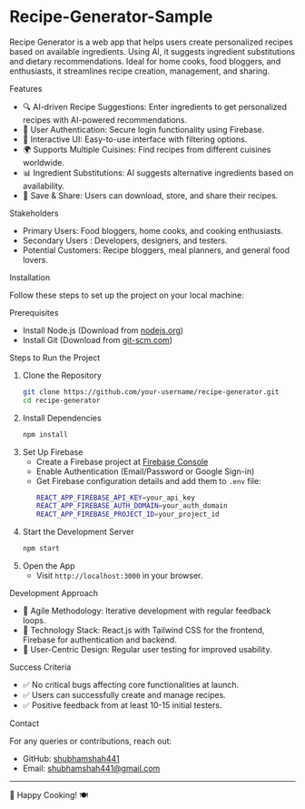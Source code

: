 # Recipe-Generator-Sample
Recipe Generator is a web app that helps users create personalized recipes based on available ingredients. Using AI, it suggests ingredient substitutions and dietary recommendations. Ideal for home cooks, food bloggers, and enthusiasts, it streamlines recipe creation, management, and sharing.

Features

- 🔍 AI-driven Recipe Suggestions: Enter ingredients to get personalized recipes with AI-powered recommendations.
- 🔐 User Authentication: Secure login functionality using Firebase.
- 🎨 Interactive UI: Easy-to-use interface with filtering options.
- 🌍 Supports Multiple Cuisines: Find recipes from different cuisines worldwide.
- 📊 Ingredient Substitutions: AI suggests alternative ingredients based on availability.
- 💾 Save & Share: Users can download, store, and share their recipes.

Stakeholders

- Primary Users: Food bloggers, home cooks, and cooking enthusiasts.
- Secondary Users : Developers, designers, and testers.
- Potential Customers: Recipe bloggers, meal planners, and general food lovers.

Installation

Follow these steps to set up the project on your local machine:

Prerequisites

- Install Node.js (Download from [nodejs.org](https://nodejs.org/))
- Install Git (Download from [git-scm.com](https://git-scm.com/))

Steps to Run the Project

1. Clone the Repository
   ```sh
   git clone https://github.com/your-username/recipe-generator.git
   cd recipe-generator
   ```
2. Install Dependencies
   ```sh
   npm install
   ```
3. Set Up Firebase
   - Create a Firebase project at [Firebase Console](https://console.firebase.google.com/)
   - Enable Authentication (Email/Password or Google Sign-in)
   - Get Firebase configuration details and add them to `.env` file:
     ```sh
     REACT_APP_FIREBASE_API_KEY=your_api_key
     REACT_APP_FIREBASE_AUTH_DOMAIN=your_auth_domain
     REACT_APP_FIREBASE_PROJECT_ID=your_project_id
     ```
4. Start the Development Server
   ```sh
   npm start
   ```
5. Open the App
   - Visit `http://localhost:3000` in your browser.

 Development Approach

- 📌 Agile Methodology: Iterative development with regular feedback loops.
- 🚀 Technology Stack: React.js with Tailwind CSS for the frontend, Firebase for authentication and backend.
- 🔄 User-Centric Design: Regular user testing for improved usability.


Success Criteria

- ✅ No critical bugs affecting core functionalities at launch.
- ✅ Users can successfully create and manage recipes.
- ✅ Positive feedback from at least 10-15 initial testers.


Contact

For any queries or contributions, reach out:

- GitHub: [shubhamshah441](https://github.com/shubhamshah441)
- Email: [shubhamshah441@gmail.com](mailto:shubhamshah441@gmail.com)

---

🚀 Happy Cooking! 🍽️


